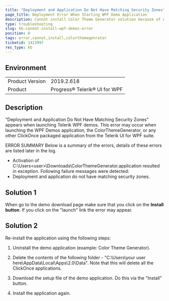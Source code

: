 ```yaml
---
title: "Deployment and Application Do Not Have Matching Security Zones" Error When Launching Demos
page_title: Deployment Error When Starting WPF Demo Application
description: Cannot install Color Theme Generator solution because of no matching security zones error occurs.
type: troubleshooting
slug: kb-cannot-install-wpf-demos-error
position: 0
tags: error,cannot,install,colorthemegenrator
ticketid: 1423997
res_type: kb
---
```


## Environment
<table>
    <tbody>
	    <tr>
	    	<td>Product Version</td>
	    	<td>2019.2.618</td>
	    </tr>
	    <tr>
	    	<td>Product</td>
	    	<td>Progress® Telerik® UI for WPF</td>
	    </tr>
    </tbody>
</table>

## Description

"Deployment and Application Do Not Have Matching Security Zones" appears when launching Telerik WPF demos. This error may occur when launching the WPF Demos application, the ColorThemeGenerator, or any other ClickOnce packaged application from the Telerik UI for WPF suite.

ERROR SUMMARY
Below is a summary of the errors, details of these errors are listed later in the log.
- Activation of C:\Users\<user>\Downloads\ColorThemeGenerator.application resulted in exception. Following failure messages were detected:
- Deployment and application do not have matching security zones.

## Solution 1

When go to the demo download page make sure that you click on the __Install button__. If you click on the "launch" link the error may appear.

## Solution 2

Re-install the application using the following steps:

1. Uninstall the demo application (example: Color Theme Generator).

2. Delete the contents of the following folder - "C:\Users\your user here\AppData\Local\Apps\2.0\Data". Note that this will delete all the ClickOnce applications.

3. Download the setup file of the demo application. Do this via the "Install" button.

4. Install the application again.